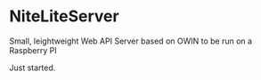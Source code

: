 # NiteLiteServer
Small, leightweight Web API Server based on OWIN to be run on a Raspberry PI 

Just started. 
